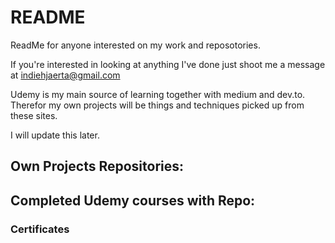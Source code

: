 # README
ReadMe for anyone interested on my work and reposotories.

If you're interested in looking at anything I've done just shoot me a message at indiehjaerta@gmail.com

Udemy is my main source of learning together with medium and dev.to.
Therefor my own projects will be things and techniques picked up from these sites.

I will update this later.

## Own Projects Repositories:

## Completed Udemy courses with Repo:

### Certificates

